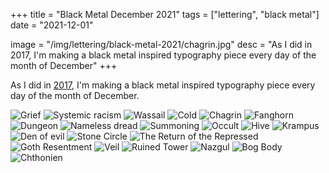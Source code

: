 +++
title = "Black Metal December 2021"
tags = ["lettering", "black metal"]
date = "2021-12-01"

image = "/img/lettering/black-metal-2021/chagrin.jpg"
desc = "As I did in 2017, I'm making a black metal inspired typography piece every day of the month of December"
+++

As I did in [2017](/works/black-metal-december-2017), I'm making a black metal inspired typography piece every day of the month of December.

![Grief](/img/lettering/black-metal-2021/grief.jpg "Grief")
![Systemic racism](/img/lettering/black-metal-2021/systemic-racism.jpg "Systemic racism")
![Wassail](/img/lettering/black-metal-2021/wassail.jpg "Wassail")
![Cold](/img/lettering/black-metal-2021/cold.jpg "Cold")
![Chagrin](/img/lettering/black-metal-2021/chagrin.jpg "Chagrin")
![Fanghorn](/img/lettering/black-metal-2021/fanghorn.jpg "Fanghorn")
![Dungeon](/img/lettering/black-metal-2021/dungeon.jpg "Dungeon")
![Nameless dread](/img/lettering/black-metal-2021/nameless-dread.jpg "Nameless dread")
![Summoning](/img/lettering/black-metal-2021/summoning.jpg "Summoning")
![Occult](/img/lettering/black-metal-2021/occult.jpg "Occult")
![Hive](/img/lettering/black-metal-2021/hive.jpg "Hive")
![Krampus](/img/lettering/black-metal-2021/krampus.jpg "Krampus")
![Den of evil](/img/lettering/black-metal-2021/den-of-evil.jpg "Den of evil")
![Stone Circle](/img/lettering/black-metal-2021/stone-circle.jpg "Stone Circle")
![The Return of the Repressed](/img/lettering/black-metal-2021/return-of-the-repressed.jpg "The Return of the Repressed")
![Goth Resentment](/img/lettering/black-metal-2021/goth-resentment.jpg "Goth Resentment")
![Veil](/img/lettering/black-metal-2021/veil.jpg "Veil")
![Ruined Tower](/img/lettering/black-metal-2021/ruined-tower.jpg "Ruined Tower")
![Nazgul](/img/lettering/black-metal-2021/nazgul.jpg "Nazgul")
![Bog Body](/img/lettering/black-metal-2021/bog-body.jpg "Bog Body")
![Chthonien](/img/lettering/black-metal-2021/chthonien-dark.jpg "Chthonien")
